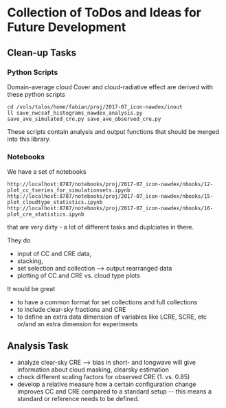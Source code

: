 # Collection of ToDos and Ideas for Future Development

## Clean-up Tasks
### Python Scripts

Domain-average cloud Cover and cloud-radiative effect are derived with these python scripts

```
cd /vols/talos/home/fabian/proj/2017-07_icon-nawdex/inout
ll save_nwcsaf_histograms_nawdex_analysis.py   save_ave_simulated_cre.py save_ave_observed_cre.py
```

These scripts contain analysis and output functions that should be merged into this library.

### Notebooks
We have a set of notebooks

    http://localhost:8787/notebooks/proj/2017-07_icon-nawdex/nbooks/12-plot_cc_tseries_for_simulationsets.ipynb
    http://localhost:8787/notebooks/proj/2017-07_icon-nawdex/nbooks/15-plot_cloudtype_statistics.ipynb
    http://localhost:8787/notebooks/proj/2017-07_icon-nawdex/nbooks/16-plot_cre_statistics.ipynb

that are very dirty - a lot of different tasks and duplciates in there.

They do 
* input of CC and CRE data, 
* stacking, 
* set selection and collection --> output rearranged data 
* plotting of CC and CRE vs. cloud type plots

It would be great
* to have a common format for set collections and full collections 
* to include clear-sky fractions and CRE
* to define an extra data dimension of variables like LCRE, SCRE, etc or/and an extra dimension for experiments


## Analysis Task
* analyze clear-sky CRE --> bias in short- and longwave will give information about cloud masking, clearsky estimation
* check different scaling factors for observed CRE (1. vs. 0.85)
* develop a relative measure how a certain configuration change improves CC and CRE compared to a standard setup -- this means a standard or reference needs to be defined.


